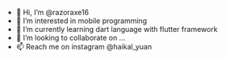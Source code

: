 - 👋 Hi, I’m @razoraxe16
- 👀 I’m interested in mobile programming
- 🌱 I’m currently learning dart language with flutter framework
- 💞️ I’m looking to collaborate on ...
- 📫 Reach me on instagram @haikal_yuan 

<!---
razoraxe16/razoraxe16 is a ✨ special ✨ repository because its `README.md` (this file) appears on your GitHub profile.
You can click the Preview link to take a look at your changes.
--->
